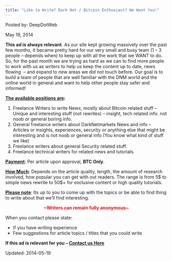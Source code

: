 ```yaml
---
title: "Like to Write? Dark Net / Bitcoin Enthusiast? We Want You!"
---
```


Posted by: DeepDotWeb

<span>May 19, 2014</span>

<p><strong>This ad is always relevant</strong>. As our site kept growing massively over the past few months, it became pretty hard for our very small and busy team (1 &#8211; 3 people &#8211; depends when) to keep up with all the work that we WANT to do. So, for the past month we are trying as hard as we can to find more people to work with us as writers to help us keep the content up to date, news flowing  &#8211; and expand to new areas we did not touch before. Our goal is to build a team of people that are well familiar with the DNM world and the online world in general and want to help other people stay safer and informed!</p>
<p><strong><span style="text-decoration: underline;">The available positions are</span>:</strong></p>
<ol>
<li>Freelance Writers to write News, mostly about Bitcoin related stuff &#8211; Unique and interesting stuff (not rewrites) &#8211; insight, tech related info. not noob or general boring info.</li>
<li>General freelance writers about DarkNetmarkets News and info &#8211; Articles or insights, experiences, security or anything else that might be interesting and is not noob or general info (You know what kind of stuff we like)</li>
<li>Freelance writers about general Security related stuff.</li>
<li>Freelance technical writers for related news and tutorials.</li>
</ol>
<p><span style="text-decoration: underline;"><strong>Payment</strong></span>: Per article upon approval, <strong>BTC Only</strong>.</p>
<p><span style="text-decoration: underline;"><strong>How Much</strong></span>: Depends on the article quality, length, the amount of research involved, how popular you can get with out readers. The range is from 5$ to simple news rewrite to 50$+ for exclusive content or high quality tutorials.</p>
<p><span style="text-decoration: underline;"><strong>Please note</strong></span>: Its up to you to come up with the topics or be able to find thing to write about that we&#8217;ll find interesting.</p>
<p style="text-align: center;"><span style="color: #ff0000;"><strong>~Writers can remain fully anonymous~</strong></span></p>
<p>When you contact please state:</p>
<ul>
<li>If you have writing experience</li>
<li>Few suggestions for article topics / titles that you could write</li>
</ul>
<p><strong>If this ad is relevant for you &#8211; <a href="https://g-i-r.github.io/deepdotweb/contact-us/">Contact us Here</a></strong></p>

Updated: 2014-05-19
    
